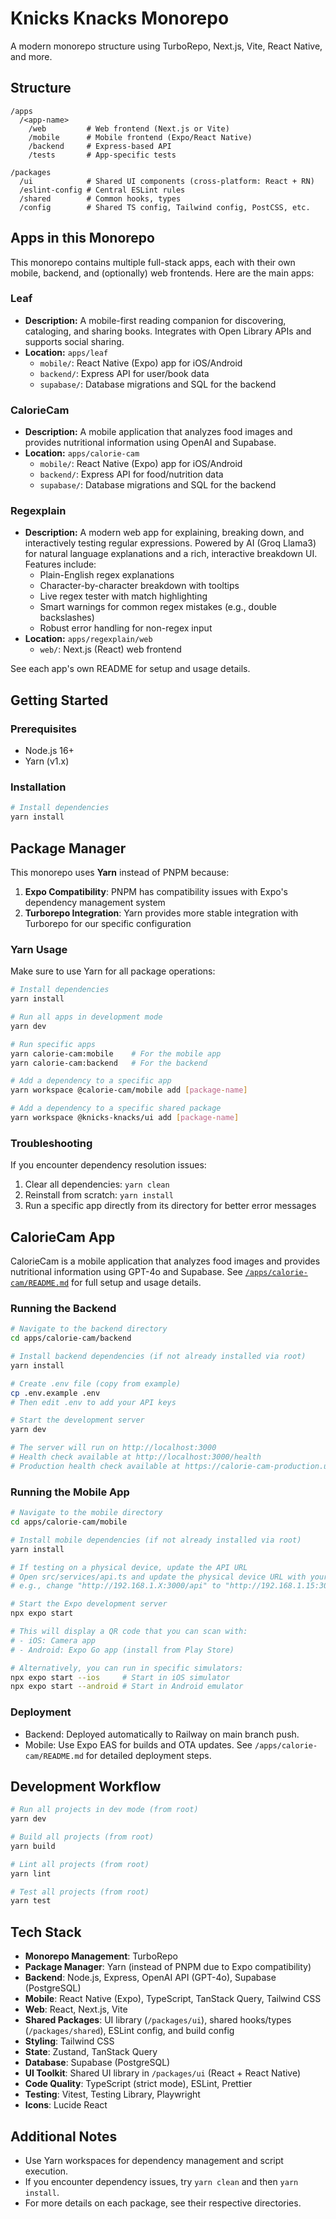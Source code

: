 # Knicks Knacks Monorepo

A modern monorepo structure using TurboRepo, Next.js, Vite, React Native, and more.

## Structure

```
/apps
  /<app-name>
    /web         # Web frontend (Next.js or Vite)
    /mobile      # Mobile frontend (Expo/React Native)
    /backend     # Express-based API
    /tests       # App-specific tests

/packages
  /ui            # Shared UI components (cross-platform: React + RN)
  /eslint-config # Central ESLint rules
  /shared        # Common hooks, types
  /config        # Shared TS config, Tailwind config, PostCSS, etc.
```

## Apps in this Monorepo

This monorepo contains multiple full-stack apps, each with their own mobile, backend, and (optionally) web frontends. Here are the main apps:

### Leaf

- **Description:** A mobile-first reading companion for discovering, cataloging, and sharing books. Integrates with Open Library APIs and supports social sharing.
- **Location:** `apps/leaf`
  - `mobile/`: React Native (Expo) app for iOS/Android
  - `backend/`: Express API for user/book data
  - `supabase/`: Database migrations and SQL for the backend

### CalorieCam

- **Description:** A mobile application that analyzes food images and provides nutritional information using OpenAI and Supabase.
- **Location:** `apps/calorie-cam`
  - `mobile/`: React Native (Expo) app for iOS/Android
  - `backend/`: Express API for food/nutrition data
  - `supabase/`: Database migrations and SQL for the backend

### Regexplain

- **Description:** A modern web app for explaining, breaking down, and interactively testing regular expressions. Powered by AI (Groq Llama3) for natural language explanations and a rich, interactive breakdown UI. Features include:
  - Plain-English regex explanations
  - Character-by-character breakdown with tooltips
  - Live regex tester with match highlighting
  - Smart warnings for common regex mistakes (e.g., double backslashes)
  - Robust error handling for non-regex input
- **Location:** `apps/regexplain/web`
  - `web/`: Next.js (React) web frontend

See each app's own README for setup and usage details.

## Getting Started

### Prerequisites

- Node.js 16+
- Yarn (v1.x)

### Installation

```bash
# Install dependencies
yarn install
```

## Package Manager

This monorepo uses **Yarn** instead of PNPM because:

1. **Expo Compatibility**: PNPM has compatibility issues with Expo's dependency management system
2. **Turborepo Integration**: Yarn provides more stable integration with Turborepo for our specific configuration

### Yarn Usage

Make sure to use Yarn for all package operations:

```bash
# Install dependencies
yarn install

# Run all apps in development mode
yarn dev

# Run specific apps
yarn calorie-cam:mobile    # For the mobile app
yarn calorie-cam:backend   # For the backend

# Add a dependency to a specific app
yarn workspace @calorie-cam/mobile add [package-name]

# Add a dependency to a specific shared package
yarn workspace @knicks-knacks/ui add [package-name]
```

### Troubleshooting

If you encounter dependency resolution issues:

1. Clear all dependencies: `yarn clean`
2. Reinstall from scratch: `yarn install`
3. Run a specific app directly from its directory for better error messages

## CalorieCam App

CalorieCam is a mobile application that analyzes food images and provides nutritional information using GPT-4o and Supabase. See [`/apps/calorie-cam/README.md`](apps/calorie-cam/README.md) for full setup and usage details.

### Running the Backend

```bash
# Navigate to the backend directory
cd apps/calorie-cam/backend

# Install backend dependencies (if not already installed via root)
yarn install

# Create .env file (copy from example)
cp .env.example .env
# Then edit .env to add your API keys

# Start the development server
yarn dev

# The server will run on http://localhost:3000
# Health check available at http://localhost:3000/health
# Production health check available at https://calorie-cam-production.up.railway.app/health
```

### Running the Mobile App

```bash
# Navigate to the mobile directory
cd apps/calorie-cam/mobile

# Install mobile dependencies (if not already installed via root)
yarn install

# If testing on a physical device, update the API URL
# Open src/services/api.ts and update the physical device URL with your computer's IP address:
# e.g., change "http://192.168.1.X:3000/api" to "http://192.168.1.15:3000/api"

# Start the Expo development server
npx expo start

# This will display a QR code that you can scan with:
# - iOS: Camera app
# - Android: Expo Go app (install from Play Store)

# Alternatively, you can run in specific simulators:
npx expo start --ios     # Start in iOS simulator
npx expo start --android # Start in Android emulator
```

### Deployment

- Backend: Deployed automatically to Railway on main branch push.
- Mobile: Use Expo EAS for builds and OTA updates. See `/apps/calorie-cam/README.md` for detailed deployment steps.

## Development Workflow

```bash
# Run all projects in dev mode (from root)
yarn dev

# Build all projects (from root)
yarn build

# Lint all projects (from root)
yarn lint

# Test all projects (from root)
yarn test
```

## Tech Stack

- **Monorepo Management**: TurboRepo
- **Package Manager**: Yarn (instead of PNPM due to Expo compatibility)
- **Backend**: Node.js, Express, OpenAI API (GPT-4o), Supabase (PostgreSQL)
- **Mobile**: React Native (Expo), TypeScript, TanStack Query, Tailwind CSS
- **Web**: React, Next.js, Vite
- **Shared Packages**: UI library (`/packages/ui`), shared hooks/types (`/packages/shared`), ESLint config, and build config
- **Styling**: Tailwind CSS
- **State**: Zustand, TanStack Query
- **Database**: Supabase (PostgreSQL)
- **UI Toolkit**: Shared UI library in `/packages/ui` (React + React Native)
- **Code Quality**: TypeScript (strict mode), ESLint, Prettier
- **Testing**: Vitest, Testing Library, Playwright
- **Icons**: Lucide React

## Additional Notes

- Use Yarn workspaces for dependency management and script execution.
- If you encounter dependency issues, try `yarn clean` and then `yarn install`.
- For more details on each package, see their respective directories.
